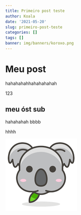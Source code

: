 ```yaml
---
title: Primeiro post teste
author: Koala
date: '2021-05-20'
slug: primeiro-post-teste
categories: []
tags: []
banner: img/banners/koroxo.png
---
```


# Meu post

hahahahahhahahahahah

123

## meu óst sub

hahahahah
bbbb

hhhh

![koalacinza](img/download.png)




